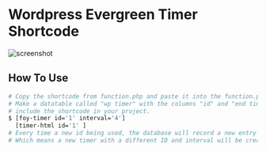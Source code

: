 # Wordpress Evergreen Timer Shortcode

![screenshot](https://github.com/shahfoyez/myContents/blob/main/evergreen.png?raw=true)

## How To Use

```bash
# Copy the shortcode from function.php and paste it into the function.php file for your project.
# Make a datatable called "wp timer" with the columns "id" and "end time."
# include the shortcode in your project.
$ [foy-timer id='1' interval='4']
  [timer-html id='1' ]
# Every time a new id being used, the database will record a new entry
# Which means a new timer with a different ID and interval will be created and available for use throughout the project.

